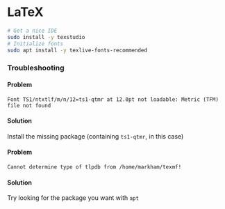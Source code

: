 # LaTeX

```bash
# Get a nice IDE
sudo install -y texstudio
# Initialize fonts
sudo apt install -y texlive-fonts-recommended
```

### Troubleshooting

#### Problem
`Font TS1/ntxtlf/m/n/12=ts1-qtmr at 12.0pt not loadable: Metric (TFM) file not found`
#### Solution
Install the missing package (containing `ts1-qtmr`, in this case)

#### Problem
`Cannot determine type of tlpdb from /home/markham/texmf!`
#### Solution
Try looking for the package you want with `apt`

